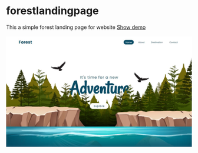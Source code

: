 # forestlandingpage
This a simple forest landing page for website
<a href="https://truesolusi.blogspot.com">Show demo</a>
</br>
</br>
  <img   src="https://github.com/setiawanclan23/forestlandingpage/blob/eae13ea3804bd97ffb4cf5aa96e083695d3c48c0/photo1675078859.jpeg"
  />
